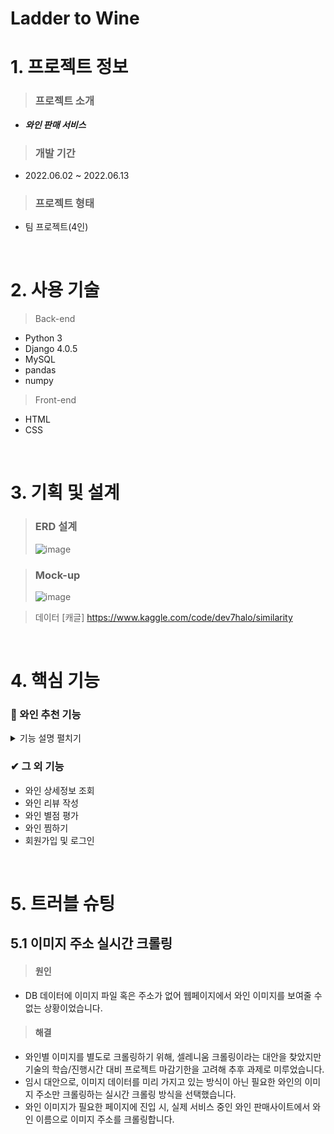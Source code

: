 # Ladder to Wine

# 1. 프로젝트 정보
> ### 프로젝트 소개
- ***와인 판매 서비스***

> ### 개발 기간
- 2022.06.02 ~ 2022.06.13

> ### 프로젝트 형태
- 팀 프로젝트(4인)

<br>

# 2. 사용 기술

> Back-end
- Python 3  
- Django 4.0.5  
- MySQL  
- pandas 
- numpy  

> Front-end
- HTML
- CSS

<br>

# 3. 기획 및 설계
> ### ERD 설계
> ![image](https://user-images.githubusercontent.com/100769423/186102056-72ff767a-d377-408f-b5e6-7cc8cb922b78.png)

> ### Mock-up
> ![image](https://user-images.githubusercontent.com/100769423/186102543-9619950e-9161-4ef1-bace-882d7e03174c.png)

> 데이터
> [캐글] https://www.kaggle.com/code/dev7halo/similarity

<br>

# 4. 핵심 기능
### 🍷 와인 추천 기능

<details>
  <summary>기능 설명 펼치기</summary>
  <br>

## 4.1. 기능 타입
> ### 무작위 와인 추천  
메인페이지 진입 시 데이터셋에 존재하는 4개의 와인을 무작위로 추천합니다.

> ### 유사 와인 추천  
특정 와인의 상세페이지 하단부에 해당 와인의 정보와 유사한 4개의 와인을 추천합니다.
  
  <br>
  
## 4.2 기능 흐름
  
  <br>
  
> ### 📌 Step 1. 추천 와인 선별  

- #### 무작위 선별(링크) 
- 메인페이지 진입 시 무작위로 4개의 와인을 선별합니다.
  
- #### 유사도 체크(링크) 
- 상세페이지 진입 시 특정된 와인과 유사한 4개의 와인을 선별합니다.
- 선별 방법은 준비된 유사도 측정 모델(.csv)을 이용해 유사도가 높은 순으로 선별합니다.
  
  <br>
  
> ### 📌 Step 2. 이미지 크롤링
- 선별된 와인의 이미지 주소를 크롤링합니다.
- 크롤링한 이미지 주소를 선별된 와인 데이터에 추가합니다. 
  
  <br>
  
> ### 📌 Step 3. 데이터 응답 
- 준비가 완료된 와인 데이터로 클라이언트에 응답합니다.

  <br>
</details>


### ✔ 그 외 기능
- 와인 상세정보 조회
- 와인 리뷰 작성
- 와인 별점 평가
- 와인 찜하기
- 회원가입 및 로그인

<br>

# 5. 트러블 슈팅
## 5.1 이미지 주소 실시간 크롤링
> #### 원인 
- DB 데이터에 이미지 파일 혹은 주소가 없어 웹페이지에서 와인 이미지를 보여줄 수 없는 상황이었습니다.  
> #### 해결
- 와인별 이미지를 별도로 크롤링하기 위해, 셀레니움 크롤링이라는 대안을 찾았지만 기술의 학습/진행시간 대비 프로젝트 마감기한을 고려해 추후 과제로 미루었습니다.
- 임시 대안으로, 이미지 데이터를 미리 가지고 있는 방식이 아닌 필요한 와인의 이미지 주소만 크롤링하는 실시간 크롤링 방식을 선택했습니다.
- 와인 이미지가 필요한 페이지에 진입 시, 실제 서비스 중인 와인 판매사이트에서 와인 이름으로 이미지 주소를 크롤링합니다.
